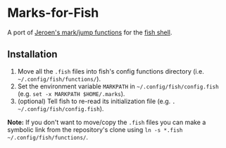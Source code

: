 Marks-for-Fish
==============
A port of [Jeroen's mark/jump functions](http://jeroenjanssens.com/2013/08/16/quickly-navigate-your-filesystem-from-the-command-line.html) for the [fish shell](http://fishshell.com/).

Installation
------------
1. Move all the `.fish` files into fish's config functions directory (i.e. `~/.config/fish/functions/`).
2. Set the environment variable `MARKPATH` in `~/.config/fish/config.fish` (e.g. `set -x MARKPATH $HOME/.marks`).
3. (optional) Tell fish to re-read its initialization file (e.g. `. ~/.config/fish/config.fish`).

**Note:** If you don't want to move/copy the `.fish` files you can make a symbolic link from the repository's clone using `ln -s *.fish ~/.config/fish/functions/`.
